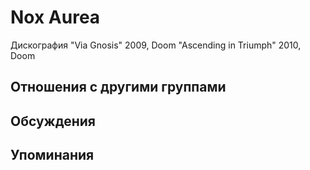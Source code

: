 # Nox Aurea

Дискография
"Via Gnosis" 2009, Doom
"Ascending in Triumph" 2010, Doom

## Отношения с другими группами


## Обсуждения


## Упоминания

